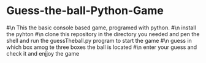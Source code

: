 # Guess-the-ball-Python-Game
#\n This the basic console based game, programed with python.
#\n install  the  pyhton
#\n clone this repository in the directory  you needed and pen the shell and run the guessTheball.py program to  start the game
#\n guess in which box amog te three boxes the ball is located
#\n enter your guess and check it and enjjoy the game
